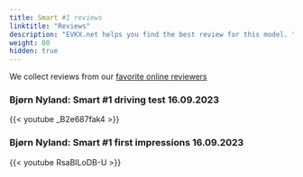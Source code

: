 ```yaml
---
title: Smart #1 reviews
linktitle: "Reviews"
description: "EVKX.net helps you find the best review for this model. "
weight: 80
hidden: true
---
```

<object type="image/svg+xml" data="../modelnavigation.svg"></object>
We collect reviews from our [favorite online reviewers](/guides/evreviewers/)

### Bjørn Nyland: Smart #1 driving test 16.09.2023

{{< youtube _B2e687fak4 >}}

### Bjørn Nyland: Smart #1 first impressions 16.09.2023

{{< youtube RsaBILoDB-U >}}

